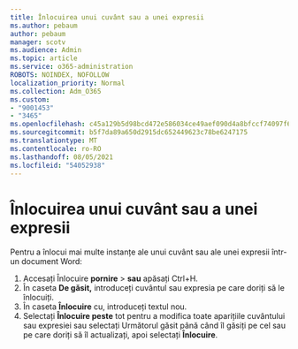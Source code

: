 ```yaml
---
title: Înlocuirea unui cuvânt sau a unei expresii
ms.author: pebaum
author: pebaum
manager: scotv
ms.audience: Admin
ms.topic: article
ms.service: o365-administration
ROBOTS: NOINDEX, NOFOLLOW
localization_priority: Normal
ms.collection: Adm_O365
ms.custom:
- "9001453"
- "3465"
ms.openlocfilehash: c45a129b5d98bcd472e586034ce49aef090d4a8bfccf74097f6df8b0f5379184
ms.sourcegitcommit: b5f7da89a650d2915dc652449623c78be6247175
ms.translationtype: MT
ms.contentlocale: ro-RO
ms.lasthandoff: 08/05/2021
ms.locfileid: "54052938"
---
```

# <a name="replace-a-word-or-phrase"></a>Înlocuirea unui cuvânt sau a unei expresii

Pentru a înlocui mai multe instanțe ale unui cuvânt sau ale unei expresii într-un document Word:

1. Accesați Înlocuire **pornire**  >  **sau** apăsați Ctrl+H.
2. În caseta **De găsit,** introduceți cuvântul sau expresia pe care doriți să le înlocuiți. 
3. În caseta **Înlocuire** cu, introduceți textul nou.
3. Selectați **Înlocuire peste** tot pentru a modifica toate  aparițiile cuvântului sau expresiei sau selectați Următorul găsit până când îl găsiți pe cel sau pe care doriți să îl actualizați, apoi selectați **Înlocuire**.